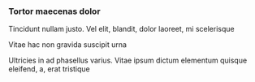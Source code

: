 ### Tortor maecenas dolor

Tincidunt nullam justo. Vel elit, blandit, dolor laoreet, mi scelerisque

Vitae hac non gravida suscipit urna

Ultricies in ad phasellus varius. Vitae ipsum dictum elementum quisque eleifend, a, erat tristique


